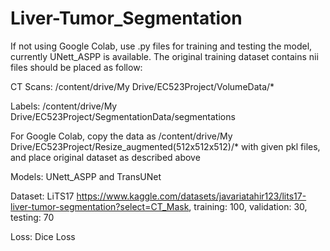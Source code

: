 # Liver-Tumor_Segmentation
If not using Google Colab, use .py files for training and testing the model, currently UNett_ASPP is available. The original training dataset contains nii files should be placed as follow:

CT Scans: /content/drive/My Drive/EC523Project/VolumeData/*

Labels: /content/drive/My Drive/EC523Project/SegmentationData/segmentations

For Google Colab, copy the data as /content/drive/My Drive/EC523Project/Resize_augmented(512x512x512)/* with given pkl files, and place original dataset as described above

Models: UNett_ASPP and TransUNet

Dataset: LiTS17 https://www.kaggle.com/datasets/javariatahir123/lits17-liver-tumor-segmentation?select=CT_Mask, training: 100, validation: 30, testing: 70

Loss: Dice Loss
